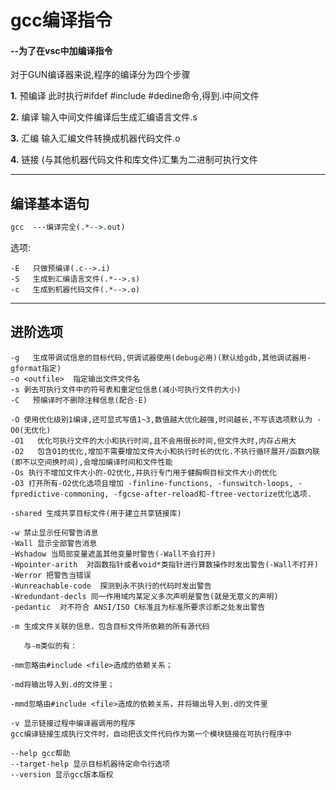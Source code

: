 # gcc编译指令
#### --为了在vsc中加编译指令
对于GUN编译器来说,程序的编译分为四个步骤

**1.** 预编译  此时执行#ifdef #include #dedine命令,得到.i中间文件

**2.** 编译  输入中间文件编译后生成汇编语言文件.s

**3.** 汇编 输入汇编文件转换成机器代码文件.o

**4.** 链接 (与其他机器代码文件和库文件)汇集为二进制可执行文件
***********
## 编译基本语句

```cmd
gcc  ---编译完全(.*-->.out)
```
选项:
```
-E   只做预编译(.c-->.i)
-S   生成到汇编语言文件(.*-->.s)
-c   生成到机器代码文件(.*-->.o)

```
*******
## 进阶选项

```
-g   生成带调试信息的目标代码,供调试器使用(debug必用)(默认给gdb,其他调试器用-gformat指定)
-o <outfile>  指定输出文件文件名
-s 剥去可执行文件中的符号表和重定位信息(减小可执行文件的大小)
-C   预编译时不删除注释信息(配合-E)
```

```
-O 使用优化级别1编译,还可显式写值1~3,数值越大优化越强,时间越长,不写该选项默认为 -O0(无优化)
-O1   优化可执行文件的大小和执行时间,且不会用很长时间,但文件大时,内存占用大
-O2   包含O1的优化,增加不需要增加文件大小和执行时长的优化.不执行循环展开/函数内联(即不以空间换时间),会增加编译时间和文件性能
-Os 执行不增加文件大小的-O2优化,并执行专门用于健胸啊目标文件大小的优化
-O3 打开所有-O2优化选项且增加 -finline-functions, -funswitch-loops, -fpredictive-commoning, -fgcse-after-reload和-ftree-vectorize优化选项.
```
```
-shared 生成共享目标文件(用于建立共享链接库)
```
```
-w 禁止显示任何警告消息
-Wall 显示全部警告消息
-Wshadow 当局部变量遮盖其他变量时警告(-Wall不会打开)
-Wpointer-arith  对函数指针或者void*类指针进行算数操作时发出警告(-Wall不打开)
-Werror 把警告当错误
-Wunreachable-code  探测到永不执行的代码时发出警告
-Wredundant-decls 同一作用域内某定义多次声明是警告(就是无意义的声明)
-pedantic  对不符合 ANSI/ISO C标准且为标准所要求诊断之处发出警告
```
```
-m 生成文件关联的信息，包含目标文件所依赖的所有源代码

   与-m类似的有：

-mm忽略由#include <file>造成的依赖关系；

-md将输出导入到.d的文件里；

-mmd忽略由#include <file>造成的依赖关系，并将输出导入到.d的文件里
```
```
-v 显示链接过程中编译器调用的程序
gcc编译链接生成执行文件时，自动把该文件代码作为第一个模块链接在可执行程序中
```
```
--help gcc帮助
--target-help 显示目标机器待定命令行选项
--version 显示gcc版本版权
```